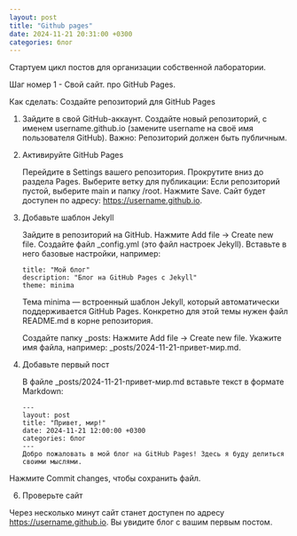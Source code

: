 ```yaml
---
layout: post
title: "Github pages"
date: 2024-11-21 20:31:00 +0300
categories: блог
---
```

Стартуем цикл постов для организации собственной лаборатории.

Шаг номер 1 - Свой сайт. про GitHub Pages.

Как сделать:
Создайте репозиторий для GitHub Pages

1. Зайдите в свой GitHub-аккаунт.
    Создайте новый репозиторий, с именем username.github.io (замените username на своё имя пользователя GitHub).
    Важно: Репозиторий должен быть публичным.

2. Активируйте GitHub Pages

    Перейдите в Settings вашего репозитория.
    Прокрутите вниз до раздела Pages.
    Выберите ветку для публикации:
        Если репозиторий пустой, выберите main и папку /root.
        Нажмите Save.
    Сайт будет доступен по адресу: https://username.github.io.

3. Добавьте шаблон Jekyll

    Зайдите в репозиторий на GitHub.
    Нажмите Add file → Create new file.
    Создайте файл _config.yml (это файл настроек Jekyll).
    Вставьте в него базовые настройки, например:

   ```
   title: "Мой блог"
   description: "Блог на GitHub Pages с Jekyll"
   theme: minima
   ```
   
   Тема minima — встроенный шаблон Jekyll, который автоматически поддерживается GitHub Pages. Конкретно для этой темы нужен файл README.md в корне репозитория.

   Создайте папку _posts:
        Нажмите Add file → Create new file.
        Укажите имя файла, например: _posts/2024-11-21-привет-мир.md.

5. Добавьте первый пост

    В файле _posts/2024-11-21-привет-мир.md вставьте текст в формате Markdown:

    ```
    ---
    layout: post
    title: "Привет, мир!"
    date: 2024-11-21 12:00:00 +0300
    categories: блог
    ---
    Добро пожаловать в мой блог на GitHub Pages! Здесь я буду делиться своими мыслями.
    ```
  Нажмите Commit changes, чтобы сохранить файл.

6. Проверьте сайт

Через несколько минут сайт станет доступен по адресу https://username.github.io. Вы увидите блог с вашим первым постом.
